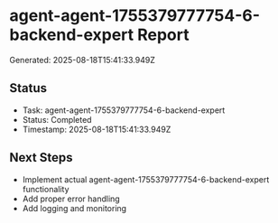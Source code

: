 # agent-agent-1755379777754-6-backend-expert Report

Generated: 2025-08-18T15:41:33.949Z

## Status
- Task: agent-agent-1755379777754-6-backend-expert
- Status: Completed
- Timestamp: 2025-08-18T15:41:33.949Z

## Next Steps
- Implement actual agent-agent-1755379777754-6-backend-expert functionality
- Add proper error handling
- Add logging and monitoring
